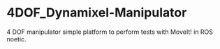 # 4DOF_Dynamixel-Manipulator
4 DOF manipulator simple platform to perform tests with MoveIt! in ROS noetic.
